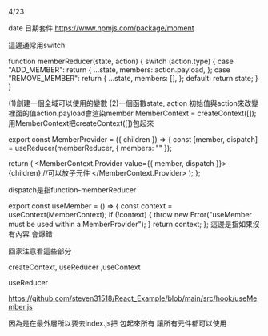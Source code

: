 4/23

date 日期套件
https://www.npmjs.com/package/moment

這邊通常用switch

function memberReducer(state, action) {
  switch (action.type) {
    case "ADD_MEMBER":
      return {
        ...state,
        members: action.payload,
      };
    case "REMOVE_MEMBER":
      return {
        ...state,
        members: [],
      };
    default:
      return state;
  }
}


(1)創建一個全域可以使用的變數
(2)一個函數state, action
初始值與action來改變裡面的值action.payload會渲染member
MemberContext = createContext([]);用MemberContext把createContext([])包起來

export const MemberProvider = ({ children }) => {
  const [member, dispatch] = useReducer(memberReducer, { members: "" });

  return (
    <MemberContext.Provider value={{ member, dispatch }}>
      {children} //可以放子元件
    </MemberContext.Provider>
  );
};

dispatch是指function-memberReducer

export const useMember = () => {
  const context = useContext(MemberContext);
  if (!context) {
    throw new Error("useMember must be used within a MemberProvider");
  }
  return context;
};
這邊是指如果沒有內容 會爆錯

回家注意看這些部分

createContext, useReducer ,useContext

useReducer

https://github.com/steven31518/React_Example/blob/main/src/hook/useMember.js

因為是在最外層所以要去index.js把
<MemberProvider>
    <HashRouter>
      <App />
    </HashRouter>
  </MemberProvider>包起來所有
  讓所有元件都可以使用